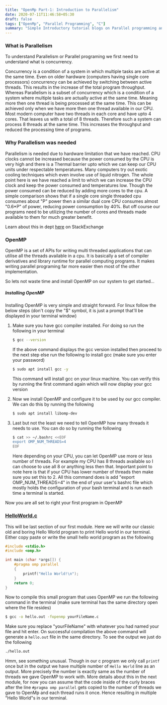 ```yaml
---
title: "OpenMp Part-1: Introduction to Parallelism"
date: 2020-07-11T11:46:58+05:30
draft: false
tags: ["OpenMp", "Parallel Programming", "C"]
summary: "Simple Introductory tutorial blogs on Parallel programming and related concepts using OpenMP and C programming language. In this part we discuss need for parallelism, installing OpenMp in Linux and run a simple parallel program"
---
```


### What is Parallelism
To understand Parallelism or Parallel programing we first need to understand what is concurrency.

Concurrency is a condition of a system in which multiple tasks are active at the same time. Even on older hardware (computers having single core processors) concurrency can be achieved by switching between active threads. This results in the increase of the total program throughput. Whereas Parallelism is a subset of concurrency which is a condition of a system where multiple tasks are actually active at the same time. Meaning more then one thread is being processed at the same time. This can be achieved only when we have more then one thread available in our CPU. Most modern computer have two threads in each core and have upto 4 cores. That leaves us with a total of 8 threads. Therefore such a system can process 8 threads at the same time. This increases the throughput and reduced the processing time of programs.

### Why Parallelism was needed
Parallelism is needed due to hardware limitation that we have reached. CPU clocks cannot be increased because the power consumed by the CPU is very high and there is a Thermal barrier upto which we can keep our CPU units under respectable temperatures. Many computers try out exotic cooling techniques which even involve use of liquid nitrogen. The whole point here is we have reached a limit to which we can increase the CPU clock and keep the power consumed and temperatures low. Though the power consumed can be reduced by adding more cores to the cpu. A simple comparison shows that if a single core single threaded cpu consumes about "P" power then a similar dual core CPU consumes almost "0.6*P" of power, reducing power consumption by 40%. But off course our programs need to be utilizing the number of cores and threads made available to them for much greater benefit.

Learn about this in dept [here](https://electronics.stackexchange.com/questions/299691/do-multi-core-processors-reduce-power-consumption) on StackExchange

### OpenMP
OpenMP is a set of APIs for writing multi threaded applications that can utilise all the threads available in a cpu. It is basically a set of compiler derivatives and library runtime for parallel computing programs. It makes writing parallel programing far more easier then most of the other implementation.</p>
So lets not waste time and install OpenMP on our system to get started...


##### Installing OpenMP
Installing OpenMP is very simple and straight forward.
For linux follow the below steps (don't copy the "$" symbol, it is just a prompt that'll be displayed in your terminal window)

1. Make sure you have gcc compiler installed. For doing so run the following in your terminal
    ```bash
    $ gcc --version
    ```

    If the above command displays the gcc version installed then proceed to the next step else run the following to install gcc (make sure you enter your password)

    ```bash
    $ sudo apt install gcc -y
    ```
    This command will install gcc on your linux machine. You can verify this by running the first command again which will now display your gcc version

2. Now we install OpenMP and configure it to be used by our gcc compiler. We can do this by running the following

    ```bash
    $ sudo apt install libomp-dev
    ```

3. Last but not the least we need to tell OpenMP how many threads it needs to use. You can do so by running the following

    ```bash
    $ cat >> ~/.bashrc <<EOF
    export OMP_NUM_THREADS=4
    EOF
    ```

    Here depending on your CPU, you can let OpenMP use more or less number of threads. For example my CPU has 8 threads available so I can choose to use all 8 or anything less then that. Important point to note here is that if your CPU has lower number of threads then make sure you set this to 2. All this command does is add "export OMP_NUM_THREADS=4" in the end of your user's bashrc file which mostly holds the configuration of your bash terminal and is run each time a terminal is started.

Now you are all set to right your first program in OpenMP

### [HelloWorld.c](https://github.com/sarthakpranesh/OpenMp_Basics/blob/master/01.Introduction_to_Parallelism/HelloWorld.c)
This will be last section of our first module. Here we will write our classic old and boring Hello World program to print Hello world in our terminal.
Either copy paste or write the small hello world program as the following

```c
#include <stdio.h>
#include <omp.h>

int main (char *args[]) {
    #pragma omp parallel
    {
        printf("Hello World!\n");
    }
    return 0;
}
```

Now to compile this small program that uses OpenMP we run the following command in the terminal (make sure terminal has the same directory open where the file resides)

```bash
$ gcc -o hello.out -fopenmp yourFileName.c
```

Make sure you replace "yourFileName" with whatever you had named your file and hit enter. On successful compilation the above command will generate a `hello.out` file in the same directory. To see the output we just do the following

```bash
./hello.out
```

Hmm, see something unusual. Though in our c program we only call `printf` once but in the output we have multiple number of `Hello World` line as an output. More precisely the number is exactly same as the number of threads we gave OpenMP to work with. More details about this in the next module, for now you can assume that the code inside of the curly braces after the line `#pragma omp parallel` gets copied to the number of threads we gave to OpenMp and each thread runs it once. Hence resulting in multiple "Hello World"s in our terminal.

